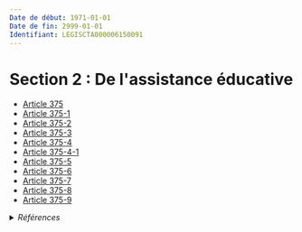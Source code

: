 ```yaml
---
Date de début: 1971-01-01
Date de fin: 2999-01-01
Identifiant: LEGISCTA000006150091
---
```


<h1>Section 2 : De l'assistance éducative</h1>

- [Article 375](article_375.md)
- [Article 375-1](article_375-1.md)
- [Article 375-2](article_375-2.md)
- [Article 375-3](article_375-3.md)
- [Article 375-4](article_375-4.md)
- [Article 375-4-1](article_375-4-1.md)
- [Article 375-5](article_375-5.md)
- [Article 375-6](article_375-6.md)
- [Article 375-7](article_375-7.md)
- [Article 375-8](article_375-8.md)
- [Article 375-9](article_375-9.md)

<details>
  <summary><em>Références</em></summary>

  <h2>Articles faisant référence à la section</h2>
  
  <ul>
    <li>
      <a href="https://legal.tricoteuses.fr//redirection/LEGIARTI000049466940?vers=git&vers=legifrance">Arrêté du 30 décembre 2010 portant création d'un service territorial éducatif de milieu ouvert (STEMO) à Pau - article 2 AUTONOME VIGUEUR, en vigueur depuis le 2024-04-25</a> CITATION source
    </li>
    <li>
      <a href="https://legal.tricoteuses.fr//redirection/LEGIARTI000049466418?vers=git&vers=legifrance">Arrêté du 12 avril 2024 portant modification de l'arrêté du 30 décembre 2010 portant création d'un service territorial éducatif de milieu ouvert (STEMO) à Pau - article 2 ENTIEREMENT_MODIF</a> CITATION source
    </li>
  </ul>
  
  <h2>Textes faisant référence à la section</h2>
  
  <ul>
    <li>
      <a href="https://legal.tricoteuses.fr//redirection/JORFTEXT000049465407?vers=git&vers=legifrance">Arrêté du 12 avril 2024 portant modification de l'arrêté du 30 décembre 2010 portant création d'un service territorial éducatif de milieu ouvert (STEMO) à Pau</a> CITATION source
    </li>
    <li>
      <a href="https://legal.tricoteuses.fr//redirection/LEGITEXT000049466409?vers=git&vers=legifrance">Arrêté du 12 avril 2024 portant modification de l'arrêté du 30 décembre 2010 portant création d'un service territorial éducatif de milieu ouvert (STEMO) à Pau VIGUEUR, en vigueur depuis le 2024-04-25</a> CITATION source
    </li>
  </ul>
</details>
